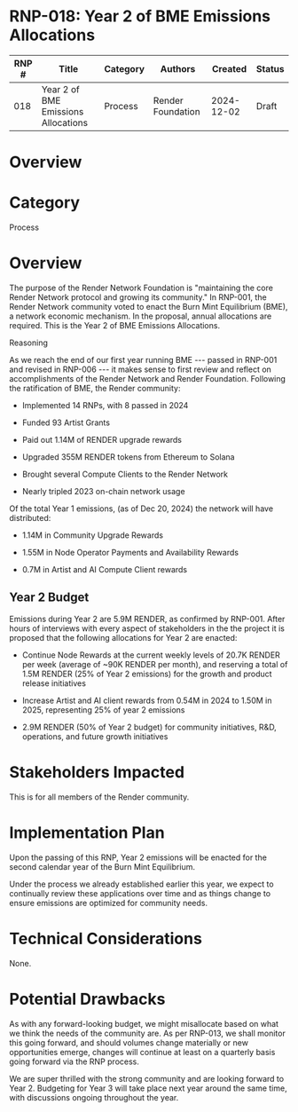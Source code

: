 # RNP-018: Year 2 of BME Emissions Allocations

| RNP # | Title | Category | Authors | Created | Status |
| ----- | --------------------- | -------- | ------------------ | ---------- |------- |
| 018 | Year 2 of BME Emissions Allocations | Process | Render Foundation | 2024-12-02 | Draft |

#  Overview

# Category

Process

# Overview

The purpose of the Render Network Foundation is "maintaining the core
Render Network protocol and growing its community." In RNP-001, the
Render Network community voted to enact the Burn Mint Equilibrium (BME),
a network economic mechanism. In the proposal, annual allocations are
required. This is the Year 2 of BME Emissions Allocations.

Reasoning

As we reach the end of our first year running BME --- passed in RNP-001
and revised in RNP-006 --- it makes sense to first review and reflect on
accomplishments of the Render Network and Render Foundation. Following
the ratification of BME, the Render community:

-   Implemented 14 RNPs, with 8 passed in 2024

-   Funded 93 Artist Grants

-   Paid out 1.14M of RENDER upgrade rewards

-   Upgraded 355M RENDER tokens from Ethereum to Solana

-   Brought several Compute Clients to the Render Network

-   Nearly tripled 2023 on-chain network usage

Of the total Year 1 emissions, (as of Dec 20, 2024) the network will
have distributed:

-   1.14M in Community Upgrade Rewards

-   1.55M in Node Operator Payments and Availability Rewards

-   0.7M in Artist and AI Compute Client rewards

## Year 2 Budget

Emissions during Year 2 are 5.9M RENDER, as confirmed by RNP-001. After
hours of interviews with every aspect of stakeholders in the the project
it is proposed that the following allocations for Year 2 are enacted:

-   Continue Node Rewards at the current weekly levels of 20.7K RENDER
    per week (average of \~90K RENDER per month), and reserving a total
    of 1.5M RENDER (25% of Year 2 emissions) for the growth and product
    release initiatives

-   Increase Artist and AI client rewards from 0.54M in 2024 to 1.50M in
    2025, representing 25% of year 2 emissions

-   2.9M RENDER (50% of Year 2 budget) for community
    initiatives, R&D, operations, and future growth initiatives

# Stakeholders Impacted

This is for all members of the Render community.

# Implementation Plan

Upon the passing of this RNP, Year 2 emissions will be enacted for the
second calendar year of the Burn Mint Equilibrium.

Under the process we already established earlier this year, we expect to
continually review these applications over time and as things change to
ensure emissions are optimized for community needs.

# Technical Considerations

None.

# Potential Drawbacks

As with any forward-looking budget, we might misallocate based on what
we think the needs of the community are. As per RNP-013, we shall
monitor this going forward, and should volumes change materially or new
opportunities emerge, changes will continue at least on a quarterly
basis going forward via the RNP process.

We are super thrilled with the strong community and are looking forward
to Year 2. Budgeting for Year 3 will take place next year around the
same time, with discussions ongoing throughout the year.
